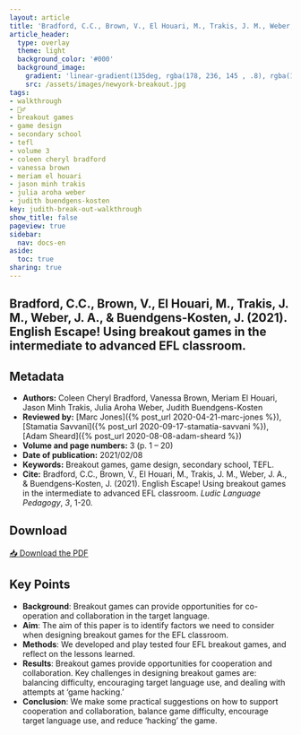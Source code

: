 ```yaml
---
layout: article
title: 'Bradford, C.C., Brown, V., El Houari, M., Trakis, J. M., Weber, J. A., & Buendgens-Kosten, J. (2021). English Escape! Using breakout games in the intermediate to advanced EFL classroom'
article_header:
  type: overlay
  theme: light
  background_color: '#000'
  background_image:
    gradient: 'linear-gradient(135deg, rgba(178, 236, 145 , .8), rgba(147, 81, 182, .8))'
    src: /assets/images/newyork-breakout.jpg
tags:
- walkthrough
- 🚶‍♂️
- breakout games 
- game design 
- secondary school 
- tefl
- volume 3
- coleen cheryl bradford
- vanessa brown
- meriam el houari
- jason minh trakis 
- julia aroha weber 
- judith buendgens-kosten
key: judith-break-out-walkthrough
show_title: false
pageview: true
sidebar:
  nav: docs-en
aside:
  toc: true
sharing: true
---
```


## Bradford, C.C., Brown, V., El Houari, M., Trakis, J. M., Weber, J. A., & Buendgens-Kosten, J. (2021). English Escape! Using breakout games in the intermediate to advanced EFL classroom.

<!--more-->

## Metadata

- **Authors:** Coleen Cheryl Bradford, Vanessa Brown, Meriam El Houari, Jason Minh Trakis, Julia Aroha Weber, Judith Buendgens-Kosten
- **Reviewed by:** [Marc Jones]({% post_url 2020-04-21-marc-jones %}), [Stamatia Savvani]({% post_url 2020-09-17-stamatia-savvani %}), [Adam Sheard]({% post_url 2020-08-08-adam-sheard %})
- **Volume and page numbers:** 3 (p. 1 – 20)
- **Date of publication:** 2021/02/08
- **Keywords:** Breakout games, game design, secondary school, TEFL.
- **Cite:** Bradford, C.C., Brown, V., El Houari, M., Trakis, J. M., Weber, J. A., & Buendgens-Kosten, J. (2021). English Escape! Using breakout games in the intermediate to advanced EFL classroom. *Ludic Language Pedagogy*, *3*, 1-20.

## Download

<a class="button button--action button--rounded button--lg" href="/assets/publication-pdfs/Buendgens-Kosten-English-Escape-Walkthrough-LLPJournal.pdf"><i class="fas fa-file-download"></i> 📥 Download the PDF </a>

## Key Points

- **Background**: Breakout games can provide opportunities for co-operation and collaboration in the target language.
- **Aim**: The aim of this paper is to identify factors we need to consider when designing breakout games for the EFL classroom.
- **Methods**: We developed and play tested four EFL breakout games, and reflect on the lessons learned.
- **Results**: Breakout games provide opportunities for cooperation and collaboration. Key challenges in designing breakout games are: balancing difficulty, encouraging target language use, and dealing with attempts at ‘game hacking.’
- **Conclusion**: We make some practical suggestions on how to support cooperation and collaboration, balance game difficulty, encourage target language use, and reduce ‘hacking’ the game.
